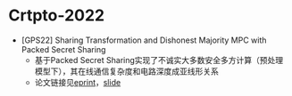 # Crtpto-2022

+ [GPS22] Sharing Transformation and Dishonest Majority MPC with Packed Secret Sharing
  + 基于Packed Secret Sharing实现了不诚实大多数安全多方计算（预处理模型下），其在线通信复杂度和电路深度成亚线形关系
  + 论文链接见[eprint](https://eprint.iacr.org/2022/831)，[slide](https://drive.google.com/file/d/1mGQb9rMD8xIF83qIrSEaLJf3lbRGjsAZ/view?usp=sharing)
